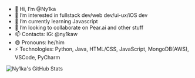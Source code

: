 - 👋 Hi, I’m @Ny1ka
- 👀 I’m interested in fullstack dev/web dev/ui-ux/iOS dev
- 🌱 I’m currently learning Javascript
- 🤝 I’m looking to collaborate on Pear.ai and other stuff
- 📫 Contacts: IG: @ny1kaw
- 😄 Pronouns: he/him
- ⚡ Technologies: Python, Java, HTML/CSS, JavaScript, MongoDB(AWS), VSCode, PyCharm
<img src="https://github-readme-stats.vercel.app/api?username=Ny1ka&theme=radical&show_icons=true&hide_border=true&count_private=true" alt="Ny1ka's GitHub Stats" />

<!---
Ny1ka/Ny1ka is a ✨ special ✨ repository because its `README.md` (this file) appears on your GitHub profile.
--->
